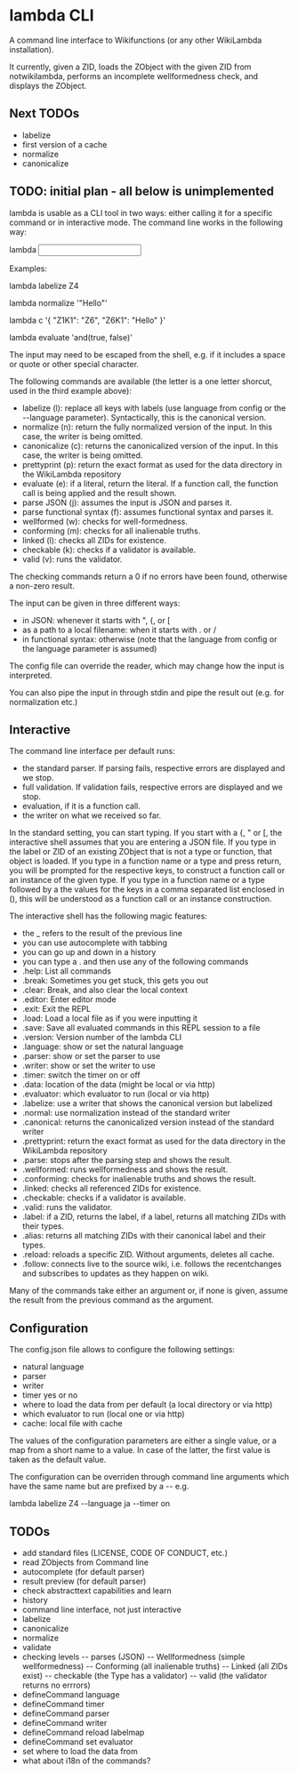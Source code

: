 # lambda CLI

A command line interface to Wikifunctions (or any other WikiLambda
installation).

It currently, given a ZID, loads the ZObject with the given ZID from
notwikilambda, performs an incomplete wellformedness check, and displays the
ZObject.

## Next TODOs
- labelize
- first version of a cache
- normalize
- canonicalize

## TODO: initial plan - all below is unimplemented

lambda is usable as a CLI tool in two ways: either calling it for a specific
command or in interactive mode. The command line works in the following way:

lambda <command> <input>

Examples:

lambda labelize Z4

lambda normalize '"Hello"'

lambda c '{ "Z1K1": "Z6", "Z6K1": "Hello" }'

lambda evaluate 'and(true, false)'

The input may need to be escaped from the shell, e.g. if it includes a space or
quote or other special character.

The following commands are available (the letter is a one letter shorcut,
used in the third example above):
- labelize (l): replace all keys with labels (use language from config or
  the --language parameter). Syntactically, this is the canonical version.
- normalize (n): return the fully normalized version of the input. In this
  case, the writer is being omitted.
- canonicalize (c): returns the canonicalized version of the input. In this
  case, the writer is being omitted.
- prettyprint (p): return the exact format as used for the data directory in
  the WikiLambda repository
- evaluate (e): if a literal, return the literal. If a function call, the
  function call is being applied and the result shown.
- parse JSON (j): assumes the input is JSON and parses it.
- parse functional syntax (f): assumes functional syntax and parses it.
- wellformed (w): checks for well-formedness.
- conforming (m): checks for all inalienable truths.
- linked (l): checks all ZIDs for existence.
- checkable (k): checks if a validator is available.
- valid (v): runs the validator.

The checking commands return a 0 if no errors have been found, otherwise
a non-zero result.

The input can be given in three different ways:
- in JSON: whenever it starts with ", {, or [
- as a path to a local filename: when it starts with . or /
- in functional syntax: otherwise (note that the language from config or
  the language parameter is assumed)

The config file can override the reader, which may change how the input is
interpreted.

You can also pipe the input in through stdin and pipe the result out
(e.g. for normalization etc.)

## Interactive

The command line interface per default runs:
- the standard parser. If parsing fails, respective errors are displayed and we
  stop.
- full validation. If validation fails, respective errors are displayed and we
  stop.
- evaluation, if it is a function call.
- the writer on what we received so far.

In the standard setting, you can start typing.
If you start with a {, " or [, the interactive shell assumes that you are
entering a JSON file.
If you type in the label or ZID of an existing ZObject that is not a type or
function, that object is loaded.
If you type in a function name or a type and press return, you will be prompted
for the respective keys, to construct a function call or an instance of the
given type.
If you type in a function name or a type followed by a the values for the keys
in a comma separated list enclosed in (), this will be understood as a function
call or an instance construction.

The interactive shell has the following magic features:
- the _ refers to the result of the previous line
- you can use autocomplete with tabbing
- you can go up and down in a history
- you can type a . and then use any of the following commands
- .help: List all commands
- .break: Sometimes you get stuck, this gets you out
- .clear: Break, and also clear the local context
- .editor: Enter editor mode
- .exit: Exit the REPL
- .load: Load a local file as if you were inputting it
- .save: Save all evaluated commands in this REPL session to a file
- .version: Version number of the lambda CLI
- .language: show or set the natural language
- .parser: show or set the parser to use
- .writer: show or set the writer to use
- .timer: switch the timer on or off
- .data: location of the data (might be local or via http)
- .evaluator: which evaluator to run (local or via http)
- .labelize: use a writer that shows the canonical version but labelized
- .normal: use normalization instead of the standard writer
- .canonical: returns the canonicalized version instead of the standard writer
- .prettyprint: return the exact format as used for the data directory in
  the WikiLambda repository
- .parse: stops after the parsing step and shows the result.
- .wellformed: runs wellformedness and shows the result.
- .conforming: checks for inalienable truths and shows the result.
- .linked: checks all referenced ZIDs for existence.
- .checkable: checks if a validator is available.
- .valid: runs the validator.
- .label: if a ZID, returns the label, if a label, returns all matching ZIDs
  with their types.
- .alias: returns all matching ZIDs with their canonical label and their types.
- .reload: reloads a specific ZID. Without arguments, deletes all cache.
- .follow: connects live to the source wiki, i.e. follows the recentchanges and
  subscribes to updates as they happen on wiki.

Many of the commands take either an argument or, if none is given, assume
the result from the previous command as the argument.

## Configuration

The config.json file allows to configure the following settings:
- natural language
- parser
- writer
- timer yes or no
- where to load the data from per default (a local directory or via http)
- which evaluator to run (local one or via http)
- cache: local file with cache

The values of the configuration parameters are either a single value, or a map
from a short name to a value. In case of the latter, the first value is taken
as the default value.

The configuration can be overriden through command line arguments which have
the same name but are prefixed by a -- e.g.

lambda labelize Z4 --language ja --timer on

## TODOs
- add standard files (LICENSE, CODE OF CONDUCT, etc.)
- read ZObjects from Command line
- autocomplete (for default parser)
- result preview (for default parser)
- check abstracttext capabilities and learn
- history
- command line interface, not just interactive
- labelize
- canonicalize
- normalize
- validate
- checking levels
-- parses (JSON)
-- Wellformedness (simple wellformedness)
-- Conforming (all inalienable truths)
-- Linked (all ZIDs exist)
-- checkable (the Type has a validator)
-- valid (the validator returns no errrors)
- defineCommand language
- defineCommand timer
- defineCommand parser
- defineCommand writer
- defineCommand reload labelmap
- defineCommand set evaluator
- set where to load the data from
- what about i18n of the commands?
